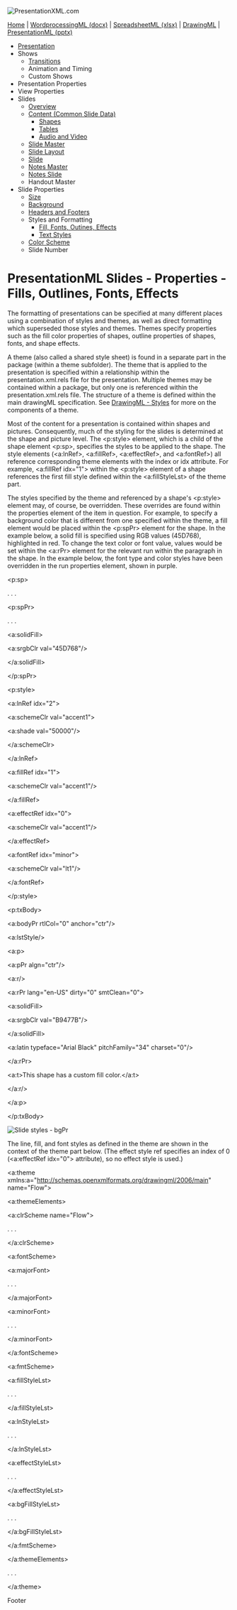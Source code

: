 ![PresentationXML.com](pptxImages\PresentationMLBanner.png)

[Home](index.md) | [WordprocessingML (docx)](anatomyofOOXML.md) | [SpreadsheetML (xlsx)](anatomyofOOXML-xlsx.md) | [DrawingML](drwOverview.md) | [PresentationML (pptx)](anatomyofOOXML-pptx.md)

- [Presentation](prPresentation.md)
- Shows
  - [Transitions](prSlide-transitions.md)
  - Animation and Timing
  - Custom Shows
- Presentation Properties
- View Properties
- Slides
  - [Overview](prSlide.md)
  - [Content (Common Slide Data)](prCommonSlideData.md)
    - [Shapes](prSlide-shapeTree.md)
    - [Tables](drwTable.md)
    - [Audio and Video](prSlide-multiMedia.md)
  - [Slide Master](prSlideMaster.md)
  - [Slide Layout](prSlideLayout.md)
  - [Slide](prPresentationSlide.md)
  - [Notes Master](prNotesMaster.md)
  - [Notes Slide](prNotesSlide.md)
  - Handout Master
- Slide Properties
  - [Size](prSlide-size.md)
  - [Background](prSlide-background.md)
  - [Headers and Footers](prSlide-footer.md)
  - Styles and Formatting
    - [Fill, Fonts, Outines, Effects](prSlide-styles-themes.md)
    - [Text Styles](prSlide-styles-textStyles.md)
  - [Color Scheme](prSlide-color.md)
  - Slide Number

# PresentationML Slides - Properties - Fills, Outlines, Fonts, Effects

The formatting of presentations can be specified at many different places using a combination of styles and themes, as well as direct formatting which superseded those styles and themes. Themes specify properties such as the fill color properties of shapes, outline properties of shapes, fonts, and shape effects.

A theme (also called a shared style sheet) is found in a separate part in the package (within a theme subfolder). The theme that is applied to the presentation is specified within a relationship within the presentation.xml.rels file for the presentation. Multiple themes may be contained within a package, but only one is referenced within the presentation.xml.rels file. The structure of a theme is defined within the main drawingML specification. See [DrawingML - Styles](drwSp-styles.md) for more on the components of a theme.

Most of the content for a presentation is contained within shapes and pictures. Consequently, much of the styling for the slides is determined at the shape and picture level. The <p:style> element, which is a child of the shape element <p:sp>, specifies the styles to be applied to the shape. The style elements (<a:lnRef>, <a:fillRef>, <a:effectRef>, and <a:fontRef>) all reference corresponding theme elements with the index or idx attribute. For example, <a:fillRef idx="1"> within the <p:style> element of a shape references the first fill style defined within the <a:fillStyleLst> of the theme part.

The styles specified by the theme and referenced by a shape's <p:style> element may, of course, be overridden. These overrides are found within the properties element of the item in question. For example, to specify a background color that is different from one specified within the theme, a fill element would be placed within the <p:spPr> element for the shape. In the example below, a solid fill is specified using RGB values (45D768), highlighted in red. To change the text color or font value, values would be set within the <a:rPr> element for the relevant run within the paragraph in the shape. In the example below, the font type and color styles have been overridden in the run properties element, shown in purple.

<p:sp>

. . .

<p:spPr>

. . .

<a:solidFill>

<a:srgbClr val="45D768"/>

</a:solidFill>

</p:spPr>

<p:style>

<a:lnRef idx="2">

<a:schemeClr val="accent1">

<a:shade val="50000"/>

</a:schemeClr>

</a:lnRef>

<a:fillRef idx="1">

<a:schemeClr val="accent1"/>

</a:fillRef>

<a:effectRef idx="0">

<a:schemeClr val="accent1"/>

</a:effectRef>

<a:fontRef idx="minor">

<a:schemeClr val="lt1"/>

</a:fontRef>

</p:style>

<p:txBody>

<a:bodyPr rtlCol="0" anchor="ctr"/>

<a:lstStyle/>

<a:p>

<a:pPr algn="ctr"/>

<a:r/>

<a:rPr lang="en-US" dirty="0" smtClean="0">

<a:solidFill>

<a:srgbClr val="B9477B"/>

</a:solidFill>

<a:latin typeface="Arial Black" pitchFamily="34" charset="0"/>

</a:rPr>

<a:t>This shape has a custom fill color.</a:t>

</a:r/>

</a:p>

</p:txBody>

![Slide styles - bgPr](pptxImages\ppSlide-styles1.gif)

The line, fill, and font styles as defined in the theme are shown in the context of the theme part below. (The effect style ref specifies an index of 0 (<a:effectRef idx="0"> attribute), so no effect style is used.)

<a:theme xmlns:a="http://schemas.openxmlformats.org/drawingml/2006/main" name="Flow">

<a:themeElements>

<a:clrScheme name="Flow">

. . .

</a:clrScheme>

<a:fontScheme>

<a:majorFont>

. . .

</a:majorFont>

<a:minorFont>

. . .

</a:minorFont>

</a:fontScheme>

<a:fmtScheme>

<a:fillStyleLst>

. . .

</a:fillStyleLst>

<a:lnStyleLst>

. . .

</a:lnStyleLst>

<a:effectStyleLst>

. . .

</a:effectStyleLst>

<a:bgFillStyleLst>

. . .

</a:bgFillStyleLst>

</a:fmtScheme>

</a:themeElements>

. . .

</a:theme>

Footer
